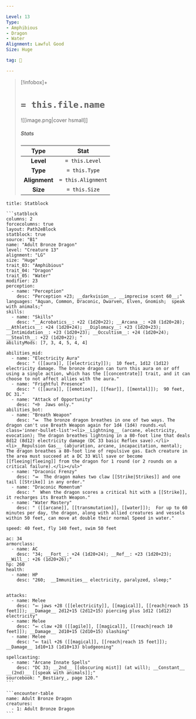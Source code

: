 ```yaml
---

Level: 13
Type:
- Amphibious
- Dragon
- Water
Alignment: Lawful Good
Size: Huge

tag: 👹

---
```


> [!infobox]+
> #  `= this.file.name`
> ![[image.png|cover hsmall]]
> ##### Stats
> Type | Stat |
> :---:|:---:|
> **Level** | `= this.Level` |
> **Type** | `= this.Type` |
> **Alignment** | `= this.Alignment` |
> **Size** | `= this.Size` |



````ad-info
title: Statblock

```statblock
columns: 2
forcecolumns: true
layout: Path2eBlock
statblock: true
source: "B1"
name: "Adult Bronze Dragon"
level: "Creature 13"
alignment: "LG"
size: "Huge"
trait_03: "Amphibious"
trait_04: "Dragon"
trait_05: "Water"
modifier: 23
perception:
  - name: "Perception"
    desc: "Perception +23; __darkvision__, __imprecise scent 60__;"
languages: "Aquan, Common, Draconic, Dwarven, Elven, Gnomish;  speak with animals;"
skills:
  - name: "Skills"
    desc: "__Acrobatics__: +22 (1d20+22); __Arcana__: +28 (1d20+28); __Athletics__: +24 (1d20+24); __Diplomacy__: +23 (1d20+23); __Intimidation__: +23 (1d20+23); __Occultism__: +24 (1d20+24); __Stealth__: +22 (1d20+22); "
abilityMods: [7, 3, 4, 5, 4, 4]

abilities_mid:
  - name: "Electricity Aura"
    desc: " ([[aura]], [[electricity]]);  10 feet, 1d12 (1d12) electricity damage. The bronze dragon can turn this aura on or off using a single action, which has the [[concentrate]] trait, and it can choose to not affect allies with the aura."
  - name: "Frightful Presence"
    desc: " ([[aura]], [[emotion]], [[fear]], [[mental]]);  90 feet, DC 31."
  - name: "Attack of Opportunity"
    desc: "⬲  Jaws only."
abilities_bot:
  - name: "Breath Weapon"
    desc: "⬺  The bronze dragon breathes in one of two ways. The dragon can't use Breath Weapon again for 1d4 (1d4) rounds.<ul class='inner-bullet-list'><li>__Lightning__ (arcane, electricity, evocation); The dragon breathes lightning in a 80-foot line that deals 8d12 (8d12) electricity damage (DC 33 basic Reflex save).</li><li>__Repulsion Gas__ (abjuration, arcane, incapacitation, mental); The dragon breathes a 80-foot line of repulsive gas. Each creature in the area must succeed at a DC 33 Will save or become [[fleeing|fleeing]] from the dragon for 1 round (or 2 rounds on a critical failure).</li></ul>"
  - name: "Draconic Frenzy"
    desc: "⬺  The dragon makes two claw [[Strike|Strikes]] and one tail [[Strike]] in any order."
  - name: "Draconic Momentum"
    desc: "  When the dragon scores a critical hit with a [[Strike]], it recharges its Breath Weapon."
  - name: "Water Mastery"
    desc: " ([[arcane]], [[transmutation]], [[water]]);  For up to 60 minutes per day, the dragon, along with allied creatures and vessels within 50 feet, can move at double their normal Speed in water."

speed: 40 feet, fly 140 feet, swim 50 feet

ac: 34
armorclass:
  - name: AC
    desc: "34; __Fort__: +24 (1d20+24); __Ref__: +23 (1d20+23); __Will__: +26 (1d20+26);"
hp: 260
health:
  - name: HP
    desc: "260;  __Immunities__ electricity, paralyzed, sleep;"


attacks:
  - name: Melee
    desc: "⬻ jaws +28 ([[electricity]], [[magical]], [[reach|reach 15 feet]]); __Damage__ 2d12+15 (2d12+15) piercing plus 1d12 (1d12) electricity"
  - name: Melee
    desc: "⬻ claw +28 ([[agile]], [[magical]], [[reach|reach 10 feet]]); __Damage__ 2d10+15 (2d10+15) slashing"
  - name: Melee
    desc: "⬻ tail +26 ([[magical]], [[reach|reach 15 feet]]); __Damage__ 1d10+13 (1d10+13) bludgeoning"

spellcasting:
  - name: "Arcane Innate Spells"
    desc: "DC 33; __2nd__ [[obscuring mist]] (at will); __Constant__ __(2nd)__ [[speak with animals]];"
sourcebook: "_Bestiary_, page 120."
```

```encounter-table
name: Adult Bronze Dragon
creatures:
  - 1: Adult Bronze Dragon
```

````


